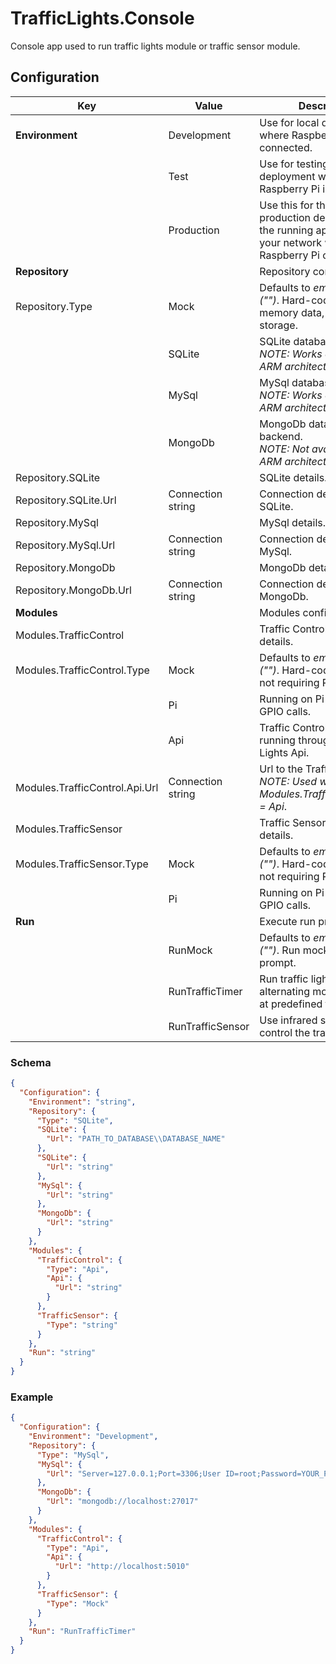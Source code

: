 # TrafficLights.Console

Console app used to run traffic lights module or traffic sensor module.

## Configuration

|Key|Value|Description|
|-----|-----|-----|
|**Environment**|Development|Use for local development where Raspberry Pi is not connected.|
||Test|Use for testing the deployment where Raspberry Pi is connected.|
||Production|Use this for the final production deployment of the running application on your network with Raspberry Pi connected.|
|**Repository**||Repository configuration.|
|Repository.Type|Mock|Defaults to *empty string ("")*. Hard-coded in-memory data, no persistent storage.|
||SQLite|SQLite database backend.<br>_NOTE: Works on AMD and ARM architectures_.|
||MySql|MySql database backend.<br>_NOTE: Works on AMD and ARM architectures_.|
||MongoDb|MongoDb database backend.<br>_NOTE: Not available for ARM architecture_.|
|Repository.SQLite||SQLite details.|
|Repository.SQLite.Url|Connection string|Connection details to SQLite.|
|Repository.MySql||MySql details.|
|Repository.MySql.Url|Connection string|Connection details to MySql.|
|Repository.MongoDb||MongoDb details.|
|Repository.MongoDb.Url|Connection string|Connection details to MongoDb.|
|**Modules**||Modules configuration.|
|Modules.TrafficControl||Traffic Control module details.|
|Modules.TrafficControl.Type|Mock|Defaults to *empty string ("")*. Hard-coded module not requiring Pi.|
||Pi|Running on Pi and making GPIO calls.|
||Api|Traffic Control module running through Traffic Lights Api.|
|Modules.TrafficControl.Api.Url|Connection string|Url to the Traffic Lights Api.<br>_NOTE: Used when Modules.TrafficControl.Type = Api_.|
|Modules.TrafficSensor||Traffic Sensor module details.|
|Modules.TrafficSensor.Type|Mock|Defaults to *empty string ("")*. Hard-coded module not requiring Pi.|
||Pi|Running on Pi and making GPIO calls.|
|**Run**||Execute run process.|
||RunMock|Defaults to *empty string ("")*. Run mock command prompt.|
||RunTrafficTimer|Run traffic lights in alternating mode executing at predefined time intervals.|
||RunTrafficSensor|Use infrared sensor to control the traffic lights.|

### Schema

```json
{
  "Configuration": {
    "Environment": "string",
    "Repository": {
      "Type": "SQLite",
      "SQLite": {
        "Url": "PATH_TO_DATABASE\\DATABASE_NAME"
      },
      "SQLite": {
        "Url": "string"
      },
      "MySql": {
        "Url": "string"
      },
      "MongoDb": {
        "Url": "string"
      }
    },
    "Modules": {
      "TrafficControl": {
        "Type": "Api",
        "Api": {
          "Url": "string"
        }
      },
      "TrafficSensor": {
        "Type": "string"
      }
    },
    "Run": "string"
  }
}
```

### Example

```json
{
  "Configuration": {
    "Environment": "Development",
    "Repository": {
      "Type": "MySql",
      "MySql": {
        "Url": "Server=127.0.0.1;Port=3306;User ID=root;Password=YOUR_PASSWORD;Database=DATABASE_NAME"
      },
      "MongoDb": {
        "Url": "mongodb://localhost:27017"
      }
    },
    "Modules": {
      "TrafficControl": {
        "Type": "Api",
        "Api": {
          "Url": "http://localhost:5010"
        }
      },
      "TrafficSensor": {
        "Type": "Mock"
      }
    },
    "Run": "RunTrafficTimer"
  }
}
```